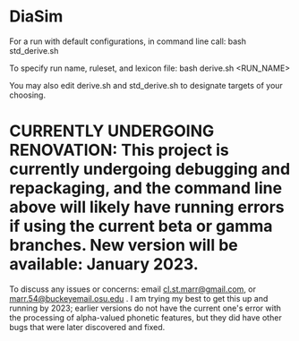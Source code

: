 # DiaSim

For a run with default configurations, in command line call: bash std_derive.sh

To specify run name, ruleset, and lexicon file: bash derive.sh <RUN_NAME> <RULESET> <LEXFILE>

You may also edit derive.sh and std_derive.sh to designate targets of your choosing.

# CURRENTLY UNDERGOING RENOVATION: This project is currently undergoing debugging and repackaging, and the command line above will likely have running errors if using the current beta or gamma branches. New version will be available: January 2023. 

To discuss any issues or concerns: email cl.st.marr@gmail.com, or marr.54@buckeyemail.osu.edu . I am trying my best to get this up and running by 2023; earlier versions do not have the current one's error with the processing of alpha-valued phonetic features, but they did have other bugs that were later discovered and fixed. 
